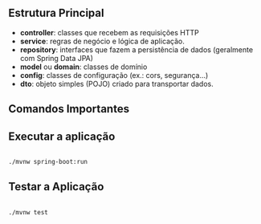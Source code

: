 ## Estrutura Principal

- **controller**: classes que recebem as requisições HTTP
- **service**: regras de negócio e lógica de aplicação.
- **repository**: interfaces que fazem a persistência de dados (geralmente com Spring Data JPA)
- **model** ou **domain**: classes de domínio
- **config**: classes de configuração (ex.: cors, segurança...)
- **dto**: objeto simples (POJO) criado para transportar dados.

## Comandos Importantes

## Executar a aplicação
```bash

./mvnw spring-boot:run

```

## Testar a Aplicação
```bash

./mvnw test

```
